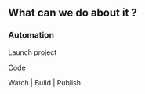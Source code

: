 ##  What can we do about it ?


### <span class="fragment yellow" >Automation</span>

<p class="fragment" >Launch project</p>
<p class="fragment" >Code</p>
<p class="fragment" >Watch<span class="fragment"> | Build</span><span class="fragment"> | Publish</span></p>
